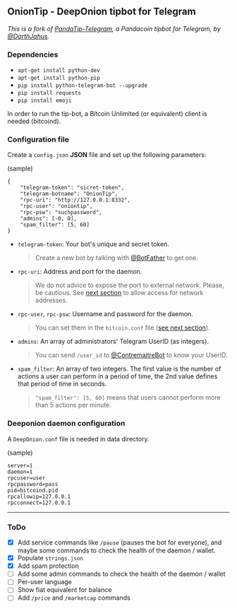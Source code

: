 ## OnionTip - DeepOnion tipbot for Telegram
_This is a fork of [PandaTip-Telegram](https://github.com/DarthJahus/PandaTip-Telegram), a Pandacoin tipbot for Telegram, by [@DarthJahus](https://github.com/DarthJahus)._ 

### Dependencies 

* `apt-get install python-dev`
* `apt-get install python-pip`
* `pip install python-telegram-bot --upgrade`
* `pip install requests`
* `pip install emoji`

In order to run the tip-bot, a Bitcoin Unlimited (or equivalent) client is needed (bitcoind). 

### Configuration file

Create a `config.json` **JSON** file and set up the following parameters:

(sample)
 
    {
    	"telegram-token": "sicret-token",
    	"telegram-botname": "OnionTip",
    	"rpc-uri": "http://127.0.0.1:8332",
    	"rpc-user": "oniontip",
    	"rpc-psw": "suchpassword",
    	"admins": [-0, 0],
    	"spam_filter": [5, 60]
    }

* `telegram-token`: Your bot's unique and secret token.
  > Create a new bot by talking with [@BotFather](https://t.me/BotFather) to get one. 
* `rpc-uri`: Address and port for the daemon.
  > We do not advice to expose the port to external network. Please, be cautious.
  > See [next section](#deeponion-daemon-configuration) to allow access for network addresses.
* `rpc-user`, `rpc-psw`: Username and password for the daemon.
  > You can set them in the `bitcoin.conf` file ([see next section](#bitcoin-daemon-configuration)).
* `admins`: An array of administrators' Telegram UserID (as integers).
  > You can send `/user_id` to [@ContremaitreBot](https://t.me/ContremaitreBot) to know your UserID.
* `spam_filter`: An array of two integers. The first value is the number of actions a user can perform in a period of time, the 2nd value defines that period of time in seconds.
  > `"spam_filter": [5, 60]` means that users cannot perform more than 5 actions per minute.


### Deeponion daemon configuration

A `DeepOnion.conf` file is needed in data directory.

(sample)

    server=1
    daemon=1
    rpcuser=user
    rpcpassword=pass
    pid=bitcoind.pid
    rpcallowip=127.0.0.1
    rpcconnect=127.0.0.1

---

### ToDo

- [x] Add service commands like `/pause` (pauses the bot for everyone), and maybe some commands to check the health of the daemon / wallet.
- [x] Populate `strings.json`
- [x] Add spam protection
- [ ] Add some admin commands to check the health of the daemon / wallet
- [ ] Per-user language
- [ ] Show fiat equivalent for balance
- [ ] Add `/price` and `/marketcap` commands

